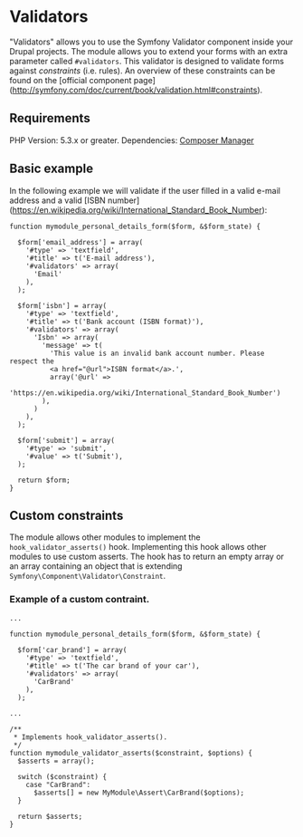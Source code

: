 # Validators
"Validators" allows you to use the Symfony Validator component
inside your Drupal projects. The module allows you to extend your forms with
an extra parameter called `#validators`. This validator is designed to validate
forms against *constraints* (i.e. rules). An overview of these constraints can
be found on the [official component page]
(http://symfony.com/doc/current/book/validation.html#constraints).

## Requirements
PHP Version: 5.3.x or greater.
Dependencies: [Composer Manager](https://drupal.org/project/composer_manager)

## Basic example
In the following example we will validate if the user filled in a valid e-mail
address and a valid [ISBN number]
(https://en.wikipedia.org/wiki/International_Standard_Book_Number):

```
function mymodule_personal_details_form($form, &$form_state) {

  $form['email_address'] = array(
    '#type' => 'textfield',
    '#title' => t('E-mail address'),
    '#validators' => array(
      'Email'
    ),
  );

  $form['isbn'] = array(
    '#type' => 'textfield',
    '#title' => t('Bank account (ISBN format)'),
    '#validators' => array(
      'Isbn' => array(
        'message' => t(
          'This value is an invalid bank account number. Please respect the 
          <a href="@url">ISBN format</a>.',
          array('@url' => 
          'https://en.wikipedia.org/wiki/International_Standard_Book_Number')
        ),
      )
    ),
  );

  $form['submit'] = array(
    '#type' => 'submit',
    '#value' => t('Submit'),
  );

  return $form;
}
```

## Custom constraints
The module allows other modules to implement the 
`hook_validator_asserts()` hook. Implementing this hook allows other
modules to use custom asserts. The hook has to return an empty array or an array
containing an object that is extending `Symfony\Component\Validator\Constraint`.
 
### Example of a custom contraint.

```
...

function mymodule_personal_details_form($form, &$form_state) {

  $form['car_brand'] = array(
    '#type' => 'textfield',
    '#title' => t('The car brand of your car'),
    '#validators' => array(
      'CarBrand'
    ),
  );

...

/**
 * Implements hook_validator_asserts().
 */
function mymodule_validator_asserts($constraint, $options) {
  $asserts = array();

  switch ($constraint) {
    case "CarBrand":
      $asserts[] = new MyModule\Assert\CarBrand($options);
  }

  return $asserts;
}
```
